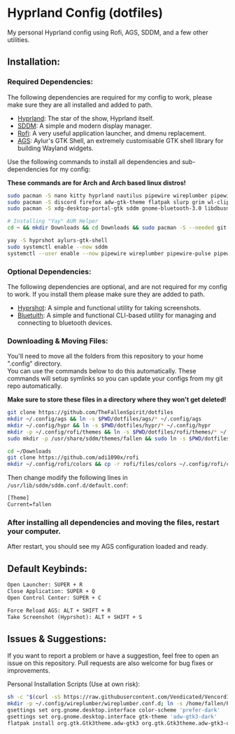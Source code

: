 # Hyprland Config (dotfiles)
My personal Hyprland config using Rofi, AGS, SDDM, and a few other utilities.

## Installation:

### Required Dependencies:
The following dependencies are required for my config to work, please make sure they are all installed and added to path.
- [Hyprland](https://hyprland.org): The star of the show, Hyprland itself.
- [SDDM](https://github.com/sddm/sddm): A simple and modern display manager.
- [Rofi](https://github.com/lbonn/rofi): A very useful application launcher, and dmenu replacement.
- [AGS](https://aylur.github.io/ags-docs/): Aylur's GTK Shell, an extremely customisable GTK shell library for building Wayland widgets.

Use the following commands to install all dependencies and sub-dependencies for my config:

**These commands are for Arch and Arch based linux distros!**
```bash
sudo pacman -S nano kitty hyprland nautilus pipewire wireplumber pipewire-pulse pipewire-alsa
sudo pacman -S discord firefox adw-gtk-theme flatpak slurp grim wl-clipboard noto-fonts noto-fonts-cjk
sudo pacman -S xdg-desktop-portal-gtk sddm gnome-bluetooth-3.0 libdbusmenu-gtk3 sassc noto-fonts-emoji rofi-wayland

# Installing "Yay" AUR Helper
cd ~ && mkdir Downloads && cd Downloads && sudo pacman -S --needed git base-devel && git clone https://aur.archlinux.org/yay-bin.git && cd yay-bin && makepkg -si

yay -S hyprshot aylurs-gtk-shell
sudo systemctl enable --now sddm
systemctl --user enable --now pipewire wireplumber pipewire-pulse pipewire-alsa
```

### Optional Dependencies:
The following dependencies are optional, and are not required for my config to work. If you install them please make sure they are added to path.
- [Hyprshot](https://github.com/Gustash/hyprshot): A simple and functional utility for taking screenshots.
- [Bluetuith](https://github.com/darkhz/bluetuith): A simple and functional CLI-based utility for managing and connecting to bluetooth devices.

### Downloading & Moving Files:
You'll need to move all the folders from this repository to your home ".config" directory.
<br/>
You can use the commands below to do this automatically.
These commands will setup symlinks so you can update your configs from my git repo automatically.

**Make sure to store these files in a directory where they won't get deleted!**

```bash
git clone https://github.com/TheFallenSpirit/dotfiles
mkdir ~/.config/ags && ln -s $PWD/dotfiles/ags/* ~/.config/ags
mkdir ~/.config/hypr && ln -s $PWD/dotfiles/hypr/* ~/.config/hypr
mkdir -p ~/.config/rofi/themes && ln -s $PWD/dotfiles/rofi/themes/* ~/.config/rofi/themes
sudo mkdir -p /usr/share/sddm/themes/fallen && sudo ln -s $PWD/dotfiles/sddm/* /usr/share/sddm/themes/fallen

cd ~/Downloads
git clone https://github.com/adi1090x/rofi
mkdir ~/.config/rofi/colors && cp -r rofi/files/colors ~/.config/rofi/colors
```

Then change modify the following lines in `/usr/lib/sddm/sddm.conf.d/default.conf`:
```txt
[Theme]
Current=fallen
```

### After installing all dependencies and moving the files, restart your computer.
After restart, you should see my AGS configuration loaded and ready.

## Default Keybinds:
```txt
Open Launcher: SUPER + R
Close Application: SUPER + Q
Open Control Center: SUPER + C

Force Reload AGS: ALT + SHIFT + R
Take Screenshot (Hyprshot): ALT + SHIFT + S
```

## Issues & Suggestions:
If you want to report a problem or have a suggestion, feel free to open an issue on this repository. Pull requests are also welcome for bug fixes or improvements.

Personal Installation Scripts (Use at own risk):
```bash
sh -c "$(curl -sS https://raw.githubusercontent.com/Vendicated/VencordInstaller/main/install.sh)"
mkdir -p ~/.config/wireplumber/wireplumber.conf.d; ln -s /home/fallen/Projects/dotfiles/wireplumber/* /home/fallen/.config/wireplumber/wireplumber.conf.d
gsettings set org.gnome.desktop.interface color-scheme 'prefer-dark'
gsettings set org.gnome.desktop.interface gtk-theme 'adw-gtk3-dark'
flatpak install org.gtk.Gtk3theme.adw-gtk3 org.gtk.Gtk3theme.adw-gtk3-dark
```

